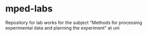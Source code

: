 # mped-labs

Repository for lab works for the subject "Methods for processing experimental data and planning the experiment" at uni
